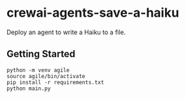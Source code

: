 # crewai-agents-save-a-haiku

Deploy an agent to write a Haiku to a file.

## Getting Started

```
python -m venv agile
source agile/bin/activate
pip install -r requirements.txt
python main.py
```
